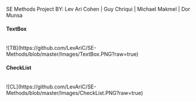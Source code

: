 SE Methods Project BY:
Lev Ari Cohen | Guy Chriqui | Michael Makmel | Dor Munsa

#### TextBox 
<br> 
![TB](https://github.com/LevAriC/SE-Methods/blob/master/Images/TextBox.PNG?raw=true)
<br>

#### CheckList 
<br>
![CL](https://github.com/LevAriC/SE-Methods/blob/master/Images/CheckList.PNG?raw=true)
<br>
